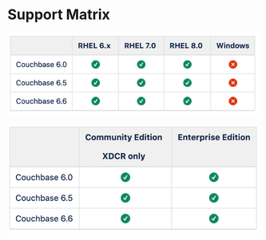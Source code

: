 # Support Matrix

![Support matrix Couchbase](../image/compability_couchbase.png)

![Support matrix OS](../image/compability_os.png)